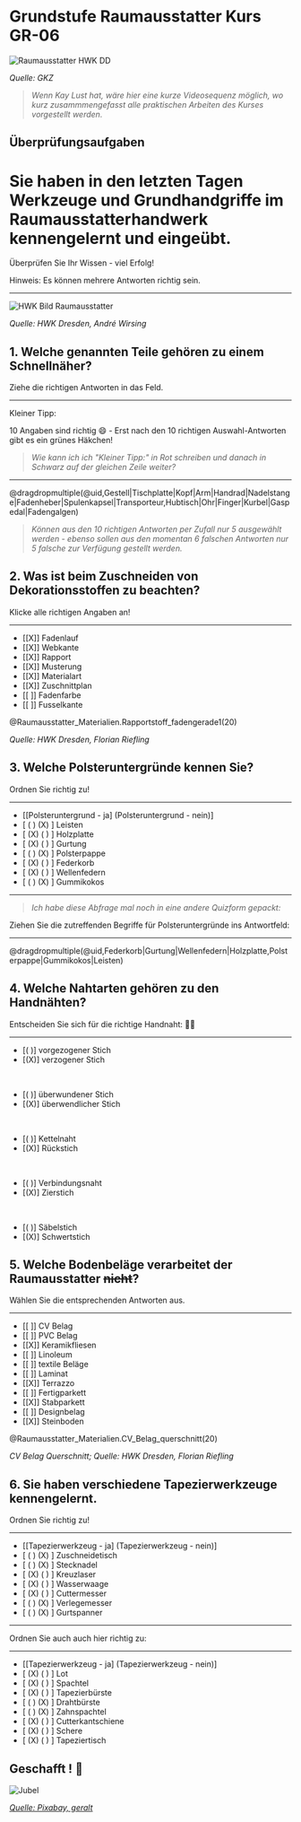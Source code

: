 <!--

author:   Hilke Domsch

email:    hilke.domsch@gkz-ev.de

version:  0.0.6

language: de

narrator: Deutsch Male

comment:  Grundkurs Raumausstatter

edit: true
date: 2025-06-24
logo: https://raw.githubusercontent.com/Ifi-DiAgnostiK-Project/LiaScript-Courses/refs/heads/main/courses/img/hwk1.jpg
icon: https://raw.githubusercontent.com/Ifi-DiAgnostiK-Project/LiaScript-Courses/refs/heads/main/img/Logo_234px.png

tags:
    - Raumausstatter

@style
.flex-container {
    display: flex;[](https://liascript.github.io/LiveEditor/liascript/index.html?#5)
    flex-wrap: wrap; /* Allows the items to wrap as needed */
    align-items: stretch;
    gap: 20px; /* Adds both horizontal and vertical spacing between items */
}

.flex-child {
    flex: 1;
    margin-right: 20px; /* Adds space between the columns */
}

@media (max-width: 600px) {
    .flex-child {
        flex: 100%; /* Makes the child divs take up the full width on slim devices */
        margin-right: 0; /* Removes the right margin */
    }
}
@end

link: https://raw.githubusercontent.com/Ifi-DiAgnostiK-Project/LiaScript-Courses/refs/heads/main/courses/style.css
import:    https://raw.githubusercontent.com/Ifi-DiAgnostiK-Project/LiaScript_DragAndDrop_Template/refs/heads/main/README.md
           https://raw.githubusercontent.com/Ifi-DiAgnostiK-Project/Piktogramme/refs/heads/main/makros.md
           https://raw.githubusercontent.com/Ifi-DiAgnostiK-Project/LiaScript_ImageQuiz/refs/heads/main/README.md
           https://raw.githubusercontent.com/Ifi-DiAgnostiK-Project/Bildersammlung/refs/heads/main/makros.md

-->

# Grundstufe Raumausstatter Kurs GR-06

![Raumausstatter HWK DD](https://raw.githubusercontent.com/Ifi-DiAgnostiK-Project/LiaScript-Courses/refs/heads/main/courses/img/interior.jpg)

_Quelle: GKZ_

>_Wenn Kay Lust hat, wäre hier eine kurze Videosequenz möglich, wo kurz zusammmengefasst alle praktischen Arbeiten des Kurses vorgestellt werden._

##  Überprüfungsaufgaben

Sie haben in den letzten Tagen Werkzeuge und Grundhandgriffe im Raumausstatterhandwerk kennengelernt und eingeübt.
===

<!--style="color:blue; font-weight: bolder; font-size: large"-->
Überprüfen Sie Ihr Wissen - viel Erfolg!

<!--style="font-size: huge; color: red"-->Hinweis: Es können mehrere Antworten richtig sein.

----------------

![HWK Bild Raumausstatter](https://raw.githubusercontent.com/Ifi-DiAgnostiK-Project/LiaScript-Courses/refs/heads/main/courses/img/hwk1.jpg)

_Quelle: HWK Dresden, André Wirsing_



## 1. Welche genannten Teile gehören zu einem Schnellnäher?

<!--style="color:blue; font-weight: bolder; font-size: large"-->
Ziehe die richtigen Antworten in das Feld.

----------------

<!--style="font-size: huge; color: red"--> 
Kleiner Tipp: 

<!--style="font-size: huge; color: black"-->  10 Angaben sind richtig 😄 - Erst nach den 10 richtigen Auswahl-Antworten gibt es ein grünes Häkchen!

>_Wie kann ich ich "Kleiner Tipp:" in Rot schreiben und danach in Schwarz auf der gleichen Zeile weiter?_

------------

<!-- data-randomize -->
@dragdropmultiple(@uid,Gestell|Tischplatte|Kopf|Arm|Handrad|Nadelstange|Fadenheber|Spulenkapsel|Transporteur,Hubtisch|Ohr|Finger|Kurbel|Gaspedal|Fadengalgen)


>_Können aus den 10 richtigen Antworten per Zufall nur 5 ausgewählt werden - ebenso sollen aus den momentan 6 falschen Antworten nur 5 falsche zur Verfügung gestellt werden._




## 2. Was ist beim Zuschneiden von Dekorationsstoffen zu beachten?

<!--style="color:blue; font-weight: bolder; font-size: large"-->
Klicke alle richtigen Angaben an!

------------

<section class="flex-container">

<div class="flex-child" style="min-width: 250px">

<!-- data-randomize -->
- [[X]] Fadenlauf
- [[X]] Webkante
- [[X]] Rapport
- [[X]] Musterung
- [[X]] Materialart
- [[X]] Zuschnittplan
- [[ ]] Fadenfarbe
- [[ ]] Fusselkante

</div>

<div class="flex-child" style="min-width: 150px">
@Raumausstatter_Materialien.Rapportstoff_fadengerade1(20)

 _Quelle: HWK Dresden, Florian Riefling_

</div>

</section>

## 3. Welche Polsteruntergründe kennen Sie?

<!--style="color:blue; font-weight: bolder; font-size: large"-->
Ordnen Sie richtig zu!

-----------------


<!-- data-randomize -->
- [[Polsteruntergrund - ja] (Polsteruntergrund - nein)]
- [    ( )                       (X)                  ]  Leisten
- [    (X)                       ( )                  ]  Holzplatte
- [    (X)                       ( )                  ]  Gurtung
- [    ( )                       (X)                  ]  Polsterpappe
- [    (X)                       ( )                  ]  Federkorb
- [    (X)                       ( )                  ]  Wellenfedern
- [    ( )                       (X)                  ]  Gummikokos

--------------------------

>_Ich habe diese Abfrage mal noch in eine andere Quizform gepackt:_

<!--style="color:blue; font-weight: bolder; font-size: large"-->
Ziehen Sie die zutreffenden Begriffe für Polsteruntergründe ins Antwortfeld:

----------------

<!-- data-randomize -->
@dragdropmultiple(@uid,Federkorb|Gurtung|Wellenfedern|Holzplatte,Polsterpappe|Gummikokos|Leisten)



## 4. Welche Nahtarten gehören zu den Handnähten?

<!--style="color:blue; font-weight: bolder; font-size: large"-->
Entscheiden Sie sich für die richtige Handnaht: 🤷‍♀️

-----------------


<!-- data-randomize -->
- [( )] vorgezogener Stich
- [(X)] verzogener Stich

<br>

<!-- data-randomize -->
- [( )] überwundener Stich
- [(X)] überwendlicher Stich


<br>

<!-- data-randomize -->
- [( )] Kettelnaht
- [(X)] Rückstich


<br>

<!-- data-randomize -->
- [( )] Verbindungsnaht
- [(X)] Zierstich

<br>

<!-- data-randomize -->
- [( )] Säbelstich
- [(X)] Schwertstich


## 5. Welche Bodenbeläge verarbeitet der Raumausstatter ~~nicht~~?

<!--style="color:blue; font-weight: bolder; font-size: large"-->
Wählen Sie die entsprechenden Antworten aus. 

-------------------------------

<section class="flex-container">

<div class="flex-child" style="min-width: 250px">

<!-- data-randomize -->
- [[ ]] CV Belag
- [[ ]] PVC Belag
- [[X]] Keramikfliesen
- [[ ]] Linoleum
- [[ ]] textile Beläge
- [[ ]] Laminat
- [[X]] Terrazzo
- [[ ]] Fertigparkett
- [[X]] Stabparkett
- [[ ]] Designbelag
- [[X]] Steinboden

</div>

<div class="flex-child" style="min-width: 150px">
@Raumausstatter_Materialien.CV_Belag_querschnitt(20)

 _CV Belag Querschnitt; Quelle: HWK Dresden, Florian Riefling_

</div>

</section>




## 6. Sie haben verschiedene Tapezierwerkzeuge kennengelernt.

<!--style="color:blue; font-weight: bolder; font-size: large"-->
Ordnen Sie richtig zu!

----------------------

<!-- data-randomize -->
- [[Tapezierwerkzeug - ja] (Tapezierwerkzeug - nein)]
- [               ( )           (X)                 ]  Zuschneidetisch
- [               ( )           (X)                 ]  Stecknadel
- [               (X)           ( )                 ]  Kreuzlaser
- [               (X)           ( )                 ]  Wasserwaage
- [               (X)           ( )                 ]  Cuttermesser
- [               ( )           (X)                 ]  Verlegemesser
- [               ( )           (X)                 ]  Gurtspanner

---------------------

<!--style="color:blue; font-weight: bolder; font-size: large"-->
Ordnen Sie auch auch hier richtig zu:

----------------------

<!-- data-randomize -->
- [[Tapezierwerkzeug - ja] (Tapezierwerkzeug - nein)]
- [               (X)           ( )                 ]  Lot
- [               (X)           ( )                 ]  Spachtel
- [               (X)           ( )                 ]  Tapezierbürste
- [               ( )           (X)                 ]  Drahtbürste
- [               ( )           (X)                 ]  Zahnspachtel
- [               (X)           ( )                 ]  Cutterkantschiene
- [               (X)           ( )                 ]  Schere
- [               (X)           ( )                 ]  Tapeziertisch

## Geschafft ! 👏

![Jubel](https://raw.githubusercontent.com/Ifi-DiAgnostiK-Project/LiaScript-Courses/refs/heads/main/courses/img/colorfull_jumping.jpg)<!-- style="width: 500px" -->


<a  href="https://pixabay.com/de/illustrations/freude-springen-luftsprung-spa%C3%9F-3940425/" target=_blank>_Quelle: Pixabay, geralt_</a>
